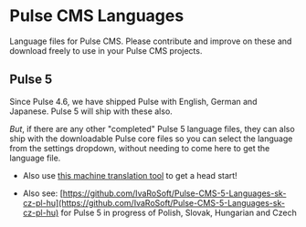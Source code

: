 # Pulse CMS Languages

Language files for Pulse CMS. Please contribute and improve on these and download freely to use in your Pulse CMS projects. 

## Pulse 5

Since Pulse 4.6, we have shipped Pulse with English, German and Japanese. Pulse 5 will ship with these also. 

_But_, if there are any other "completed" Pulse 5 language files, they can also ship with the downloadable Pulse core files so you can select the language from the settings dropdown, without needing to come here to get the language file.

- Also use [this machine translation tool](https://ivaro.php5.sk/langs/) to get a head start!

- Also see: [https://github.com/IvaRoSoft/Pulse-CMS-5-Languages-sk-cz-pl-hu](https://github.com/IvaRoSoft/Pulse-CMS-5-Languages-sk-cz-pl-hu) for Pulse 5 in progress of Polish, Slovak, Hungarian and Czech
